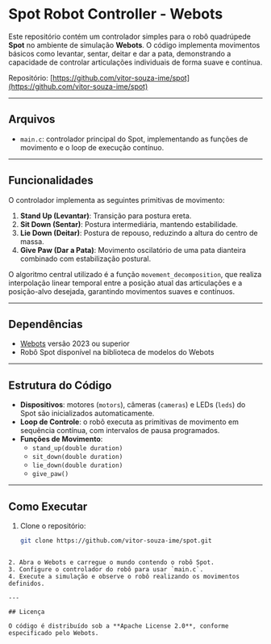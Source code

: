 # Spot Robot Controller - Webots

Este repositório contém um controlador simples para o robô quadrúpede **Spot** no ambiente de simulação **Webots**. O código implementa movimentos básicos como levantar, sentar, deitar e dar a pata, demonstrando a capacidade de controlar articulações individuais de forma suave e contínua.

Repositório: [https://github.com/vitor-souza-ime/spot](https://github.com/vitor-souza-ime/spot)

---

## Arquivos

- `main.c`: controlador principal do Spot, implementando as funções de movimento e o loop de execução contínuo.

---

## Funcionalidades

O controlador implementa as seguintes primitivas de movimento:

1. **Stand Up (Levantar)**: Transição para postura ereta.
2. **Sit Down (Sentar)**: Postura intermediária, mantendo estabilidade.
3. **Lie Down (Deitar)**: Postura de repouso, reduzindo a altura do centro de massa.
4. **Give Paw (Dar a Pata)**: Movimento oscilatório de uma pata dianteira combinado com estabilização postural.

O algoritmo central utilizado é a função `movement_decomposition`, que realiza interpolação linear temporal entre a posição atual das articulações e a posição-alvo desejada, garantindo movimentos suaves e contínuos.

---

## Dependências

- [Webots](https://cyberbotics.com/) versão 2023 ou superior
- Robô Spot disponível na biblioteca de modelos do Webots

---

## Estrutura do Código

- **Dispositivos**: motores (`motors`), câmeras (`cameras`) e LEDs (`leds`) do Spot são inicializados automaticamente.
- **Loop de Controle**: o robô executa as primitivas de movimento em sequência contínua, com intervalos de pausa programados.
- **Funções de Movimento**:
  - `stand_up(double duration)`
  - `sit_down(double duration)`
  - `lie_down(double duration)`
  - `give_paw()`

---

## Como Executar

1. Clone o repositório:
   ```bash
   git clone https://github.com/vitor-souza-ime/spot.git
````

2. Abra o Webots e carregue o mundo contendo o robô Spot.
3. Configure o controlador do robô para usar `main.c`.
4. Execute a simulação e observe o robô realizando os movimentos definidos.

---

## Licença

O código é distribuído sob a **Apache License 2.0**, conforme especificado pelo Webots.
